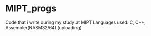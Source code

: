 # MIPT_progs
Code that i write during my study at MIPT
Languages used: C, C++, Assembler(NASM32/64) (uploading)

